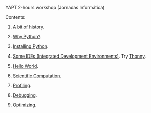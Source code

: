 YAPT 2-hours workshop (Jornadas Informática)

Contents:

1. [A bit of history](http://localhost:8888/notebooks/YAPT/00-history.ipynb#A-bit-of-history-about-computer-programing).
2. [Why Python?](http://localhost:8888/notebooks/YAPT/01-intro.ipynb#Introducing-Python).
3. [Installing Python](http://localhost:8888/notebooks/YAPT/02-installation.ipynb#Python-Installation).
4. [Some IDEs (Integrated Development Environments)](https://wiki.python.org/moin/IntegratedDevelopmentEnvironments). Try [Thonny](http://thonny.org/).
5. [Hello World](http://localhost:8888/notebooks/YAPT/03-hello_world.ipynb#Hello-world!).

2. [Scientific Computation](21-scientific_computation.ipynb).
3. [Profiling](30-profiling.ipynb).
4. [Debugging](31-debugging.ipynb).
5. [Optimizing](32-optimizing.ipynb).


